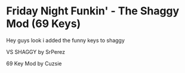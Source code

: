 # Friday Night Funkin' - The Shaggy Mod (69 Keys)
Hey guys look i added the funny keys to shaggy

VS SHAGGY by SrPerez

69 Key Mod by Cuzsie
